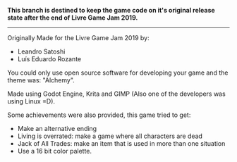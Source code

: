 **This branch is destined to keep the game code on it's original release state after the end of Livre Game Jam 2019.**

---

Originally Made for the Livre Game Jam 2019 by:

* Leandro Satoshi
* Luís Eduardo Rozante

You could only use open source software for developing your game and the theme was: "Alchemy".

Made using Godot Engine, Krita and GIMP (Also one of the developers was using Linux =D).

Some achievements were also provided, this game tried to get:

* Make an alternative ending
* Living is overrated: make a game where all characters are dead
* Jack of All Trades: make an item that is used in more than one situation
* Use a 16 bit color palette.
